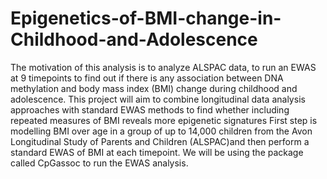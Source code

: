 # Epigenetics-of-BMI-change-in-Childhood-and-Adolescence
The motivation of this analysis is to analyze ALSPAC data, to run an EWAS at 9 timepoints to find out if there is any association between DNA methylation and body mass index (BMI) change during childhood and adolescence.  This project will aim to combine longitudinal data analysis approaches with standard EWAS methods to find whether including repeated measures of BMI reveals more epigenetic signatures  First step is modelling BMI over age in a group of up to 14,000 children from the Avon Longitudinal Study of Parents and Children (ALSPAC)and then perform a standard EWAS of BMI at each timepoint.  We will be using the package called CpGassoc to run the EWAS analysis.
